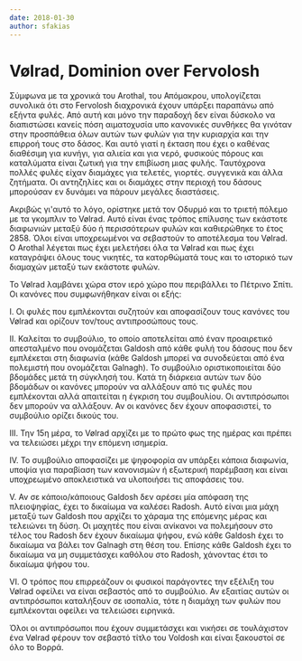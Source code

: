 ```yaml
---
date: 2018-01-30
author: sfakias
---
```

# Vølrad, Dominion over Fervolosh

Σύμφωνα με τα χρονικά του Arothal, του Απόμακρου, υπολογίζεται συνολικά ότι
στο Fervolosh διαχρονικά έχουν υπάρξει παραπάνω από εξήντα φυλές. Από αυτή και
μόνο την παραδοχή δεν είναι δύσκολο να διαπιστώσει κανείς πόση αιματοχυσία υπο
κανονικές συνθήκες θα γινόταν στην προσπάθεια όλων αυτών των φυλών για την
κυριαρχία και την επιρροή τους στο δάσος. Και αυτό γιατί η έκταση που έχει ο
καθένας διαθέσιμη για κυνήγι, για αλιεία και για νερό, φυσικούς πόρους και
καταλύματα είναι ζωτική για την επιβίωση μιας φυλής. Ταυτόχρονα πολλές φυλές
είχαν διαμάχες για τελετές, γιορτές. συγγενικά και άλλα ζητήματα. Οι
αντηζηλίες και οι διαμάχες στην περιοχή του δάσους μπορούσαν εν δυνάμει να
πάρουν μεγάλες διαστάσεις.



Ακριβώς γι'αυτό το λόγο, ορίστηκε μετά τον Οδυρμό και το τριετή πόλεμο με τα
γκομπλιν το Vølrad. Αυτό είναι ένας τρόπος επίλυσης των εκάστοτε διαφωνιών
μεταξύ δύο ή περισσότερων φυλών  και καθιερώθηκε το έτος 2858. Όλοι είναι
υποχρεωμένοι να σεβαστούν το αποτέλεσμα του Vølrad. O Arothal λέγεται πως έχει
μελετήσει όλα τα Vølrad και πως έχει καταγράψει όλους τους νικητές, τα
κατορθώματά τους και το ιστορικό των διαμαχών μεταξύ των εκάστοτε φυλών.



Το Vølrad λαμβάνει χώρα στον ιερό χώρο που περιβάλλει το Πέτρινο Σπίτι. Οι
κανόνες που συμφωνήθηκαν είναι οι εξής:



Ι. Οι φυλές που εμπλέκονται συζητούν και αποφασίζουν τους κανόνες του Vølrad
και ορίζουν τον/τους αντιπροσώπους τους.



II. Καλείται το συμβούλιο, το οποίο αποτελείται από έναν προαιρετικό
απεσταλμένο που ονομάζεται Galdosh από κάθε φυλή του δάσους που δεν εμπλέκεται
στη διαφωνία (κάθε Galdosh μπορεί να συνοδεύεται από ένα πολεμιστή που
ονομάζεται Galnagh). Το συμβούλιο οριστικοποιείται δύο βδομάδες μετά τη
σύγκλησή του. Κατά τη διάρκεια αυτών των δύο βδομάδων οι κανόνες μπορούν να
αλλάξουν από τις φυλές που εμπλέκονται αλλά απαιτείται η έγκριση του
συμβουλίου. Οι αντιπρόσωποι δεν μπορούν να αλλάξουν. Αν οι κανόνες δεν έχουν
αποφασιστεί, το συμβούλιο ορίζει δικούς του.



III. Την 15η μέρα, το Vølrad αρχίζει με το πρώτο φως της ημέρας και πρέπει να
τελειώσει μέχρι την επόμενη ισημερία.



IV. Το συμβούλιο αποφασίζει με ψηφοφορία αν υπάρξει κάποια διαφωνία, υποψία
για παραβίαση των κανονισμών ή εξωτερική παρέμβαση και είναι υποχρεωμένο
αποκλειστικά να υλοποιήσει τις αποφάσεις του.



V. Αν σε κάποιο/κάποιoυς Galdosh δεν αρέσει μία απόφαση της πλειοψηφίας, έχει
το δικαίωμα να καλέσει Radosh. Αυτό είναι μια μάχη μεταξύ των Galdosh που
αρχίζει το χάραμα της επόμενης μέρας και τελειώνει τη δύση. Οι μαχητές που
είναι ανίκανοι να πολεμήσουν στο τέλος του Radosh δεν έχουν δικαίωμα ψήφου,
ενώ κάθε Galdosh έχει το δικαίωμα να βάλει τον Galnagh στη θέση του. Επίσης
κάθε Galdosh έχει το δικαίωμα να μη συμμετάσχει καθόλου στο Radosh, χάνοντας
έτσι το δικαίωμα ψήφου του.



VI. Ο τρόπος που επιρρεάζουν οι φυσικοί παράγοντες την εξέλιξη του Vølrad
οφείλει να είναι σεβαστός από το συμβούλιο. Αν εξαιτίας αυτών οι αντιπρόσωποι
καταλήξουν σε ισοπαλία, τότε η διαμάχη των φυλών που εμπλέκονται οφείλει να
τελειώσει ειρηνικά.



Όλοι οι αντιπρόσωποι που έχουν συμμετάσχει και νικήσει σε τουλάχιστον ένα
Vølrad φέρουν τον σεβαστό τίτλο του Voldosh και είναι ξακουστοί σε όλο το
Βορρά.



